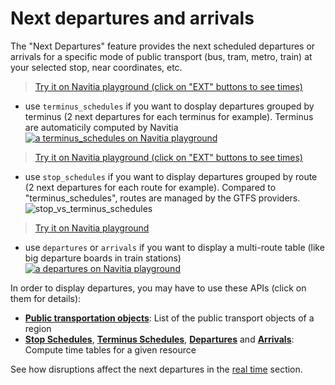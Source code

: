 <h1 id="next_departures_and_arrivals">Next departures and arrivals</h1>

The "Next Departures" feature provides the next scheduled departures or arrivals
for a specific mode of public transport (bus, tram, metro, train) at your selected stop, near coordinates, etc.

>[Try it on Navitia playground (click on "EXT" buttons to see times)](https://playground.navitia.io/play.html?request=https%3A%2F%2Fapi.navitia.io%2Fv1%2Fcoverage%2Fsandbox%2Fstop_areas%2Fstop_area%253ARAT%253ASA%253AGDLYO%2Fterminus_schedules%3Fitems_per_schedule%3D2%26&token=3b036afe-0110-4202-b9ed-99718476c2e0)

* use `terminus_schedules` if you want to dosplay departures grouped by terminus (2 next departures for each terminus for example). Terminus are automaticily computed by Navitia
[![a terminus_schedules on Navitia playground](https://upload.wikimedia.org/wikipedia/commons/thumb/7/7d/Panneau_SIEL_couleurs_Paris-Op%C3%A9ra.jpg/640px-Panneau_SIEL_couleurs_Paris-Op%C3%A9ra.jpg)](https://playground.navitia.io/play.html?request=https%3A%2F%2Fapi.navitia.io%2Fv1%2Fcoverage%2Fsandbox%2Fstop_areas%2Fstop_area%253ARAT%253ASA%253AGDLYO%2Fstop_schedules%3Fitems_per_schedule%3D2%26&token=3b036afe-0110-4202-b9ed-99718476c2e0)

>[Try it on Navitia playground (click on "EXT" buttons to see times)](https://playground.navitia.io/play.html?request=https%3A%2F%2Fapi.navitia.io%2Fv1%2Fcoverage%2Fsandbox%2Fstop_areas%2Fstop_area%253ARAT%253ASA%253AGDLYO%2Fstop_schedules%3Fitems_per_schedule%3D2%26&token=3b036afe-0110-4202-b9ed-99718476c2e0)

* use `stop_schedules` if you want to display departures grouped by route (2 next departures for each route for example). Compared to "terminus_schedules", routes are managed by the GTFS providers.
![stop_vs_terminus_schedules](/images/stop_vs_terminus_schedules.png)

>[Try it on Navitia playground](https://playground.navitia.io/play.html?request=https%3A%2F%2Fapi.navitia.io%2Fv1%2Fcoverage%2Fsandbox%2Fstop_areas%2Fstop_area%253ARAT%253ASA%253AGDLYO%2Fstop_schedules%3Fitems_per_schedule%3D2%26&token=3b036afe-0110-4202-b9ed-99718476c2e0)

* use `departures` or `arrivals` if you want to display a multi-route table (like big departure boards in train stations)
[![a departures on Navitia playground](https://upload.wikimedia.org/wikipedia/commons/thumb/c/c7/Display_at_bus_stop_sign_in_Karlovo_n%C3%A1m%C4%9Bst%C3%AD%2C_T%C5%99eb%C3%AD%C4%8D%2C_T%C5%99eb%C3%AD%C4%8D_District.JPG/640px-Display_at_bus_stop_sign_in_Karlovo_n%C3%A1m%C4%9Bst%C3%AD%2C_T%C5%99eb%C3%AD%C4%8D%2C_T%C5%99eb%C3%AD%C4%8D_District.JPG)](https://playground.navitia.io/play.html?request=https%3A%2F%2Fapi.navitia.io%2Fv1%2Fcoverage%2Fsandbox%2Fstop_areas%2Fstop_area%253ARAT%253ASA%253AGDLYO%2Fdepartures%3F&token=3b036afe-0110-4202-b9ed-99718476c2e0)

In order to display departures, you may have to use these APIs (click on them for details):

-   **[Public transportation objects](#pt-ref)**: List of the public transport
    objects of a region
-   **[Stop Schedules](#stop-schedules)**, **[Terminus Schedules](#terminus-schedules)**, **[Departures](#departures)** and **[Arrivals](#arrivals)**:
Compute time tables for a given resource

See how disruptions affect the next departures in the [real time](#realtime) section.
